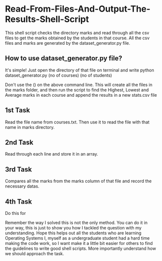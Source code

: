 # Read-From-Files-And-Output-The-Results-Shell-Script

This shell script checks the directory marks and read through all the csv files to get the marks obtained by the students in that course.
All the csv files and marks are generated by the dataset_generator.py file.

## How to use dataset_generator.py file?
It's simple! Just open the directory of that file on terminal and write 
python dataset_generator.py (no of courses) (no of students)

Don't use the () on the above command line.
This will create all the files in the marks folder, and then run the script to find the Highest, Lowest and Average marks in each course and append the results in a new stats.csv file

## 1st Task
Read the file name from courses.txt. Then use it to read the file with that name in marks directory.

## 2nd Task
Read through each line and store it in an array.

## 3rd Task
Compares all the marks from the marks column of that file and record the necessary datas.

## 4th Task
Do this for 

Remember the way I solved this is not the only method. You can do it in your way, this is just to show you how I tackled the question with my understanding.
Hope this helps out all the students who are learning Operating Systems
I, myself as a undergraduate student had a hard time making the code work, so I want make it a little bit easier for others to find the guidelines to write good shell scripts. More importantly understand how we should approach the task.
